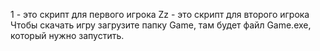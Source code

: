 1 - это скрипт для первого игрока
Zz - это скрипт для второго игрока
Чтобы скачать игру загрузите папку Game, там будет файл Game.exe, который нужно запустить.
